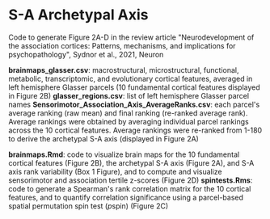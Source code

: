 # S-A Archetypal Axis

Code to generate Figure 2A-D in the review article "Neurodevelopment of the association cortices: Patterns, mechanisms, and implications for psychopathology", Sydnor et al., 2021, Neuron

**brainmaps_glasser.csv**: macrostructural, microstructural, functional, metabolic, transcriptomic, and evolutionary cortical features, averaged in left hemisphere Glasser parcels (10 fundamental cortical features displayed in Figure 2B)
**glasser_regions.csv**: list of left hemisphere Glasser parcel names
**Sensorimotor_Association_Axis_AverageRanks.csv**: each parcel's average ranking (raw mean) and final ranking (re-ranked average rank). Average rankings were obtained by averaging individual parcel rankings across the 10 cortical features. Average rankings were re-ranked from 1-180 to derive the archetypal S-A axis (displayed in Figure 2A)

**brainmaps.Rmd**: code to visualize brain maps for the 10 fundamental cortical features (Figure 2B), the archetypal S-A axis (Figure 2A), and S-A axis rank variability (Box 1 Figure), and to compute and visualize sensorimotor and association tertile z-scores (Figure 2D)
**spintests.Rms**: code to generate a Spearman's rank correlation matrix for the 10 cortical features, and to quantify correlation significance using a parcel-based spatial permutation spin test (*p*spin) (Figure 2C)
